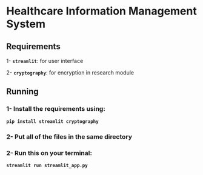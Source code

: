 # Healthcare Information Management System


## Requirements

1- **`streamlit`**: for user interface

2- **`cryptography`**: for encryption in research module


## Running

### 1- Install the requirements using:

**`pip install streamlit cryptography`**

### 2- Put all of the files in the same directory

### 2- Run this on your terminal:

**`streamlit run streamlit_app.py`**
